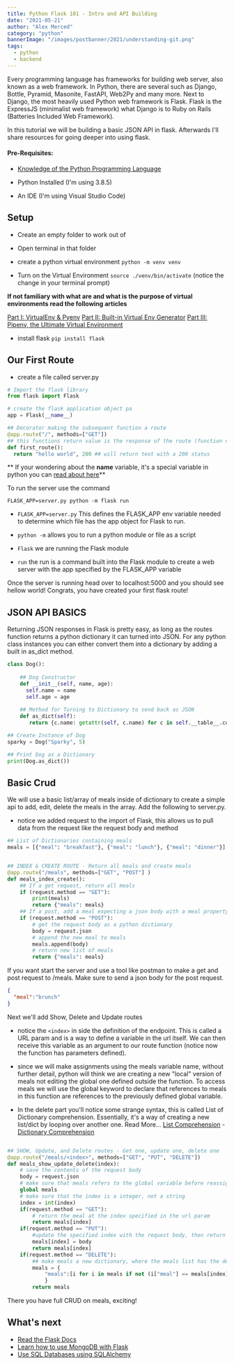 ```yaml
---
title: Python Flask 101 - Intro and API Building
date: "2021-05-21"
author: "Alex Merced"
category: "python"
bannerImage: "/images/postbanner/2021/understanding-git.png"
tags:
  - python
  - backend
---
```


Every programming language has frameworks for building web server, also known as a web framework. In Python, there are several such as Django, Bottle, Pyramid, Masonite, FastAPI, Web2Py and many more. Next to Django, the most heavily used Python web framework is Flask. Flask is the ExpressJS (minimalist web framework) what Django is to Ruby on Rails (Batteries Included Web Framework).

In this tutorial we will be building a basic JSON API in flask. Afterwards I'll share resources for going deeper into using flask.

#### Pre-Requisites:

- [Knowledge of the Python Programming Language](https://www.youtube.com/playlist?list=PLY6oTPmKnKbaTvgXqNCRXcKnqbO5j2oQn)

- Python Installed (I'm using 3.8.5)

- An IDE (I'm using Visual Studio Code)

## Setup

- Create an empty folder to work out of

- Open terminal in that folder

- create a python virtual environment `python -m venv venv`

- Turn on the Virtual Environment `source ./venv/bin/activate` (notice the change in your terminal prompt)

**If not familiary with what are and what is the purpose of virtual environments read the following articles**

[Part I: VirtualEnv & Pyenv](https://tuts.alexmercedcoder.com/2021/1/pythonvirtualenv/)
[Part II: Built-in Virtual Env Generator](https://tuts.alexmercedcoder.com/2021/3/rivisitingpyenv/)
[Part III: Pipenv, the Ultimate Virtual Environment](https://tuts.alexmercedcoder.com/2021/4/pipenv/)

- install flask `pip install flask`

## Our First Route

- create a file called server.py

```py
# Import the flask library
from flask import Flask

# create the flask application object pa
app = Flask(__name__)

## Decorator making the subsequent function a route
@app.route("/", methods=["GET"])
## this functions return value is the response of the route (function name doesn't matter)
def first_route():
  return "hello world", 200 ## will return text with a 200 status

```

** If your wondering about the __name__ variable, it's a special variable in python you can [read about here](https://www.geeksforgeeks.org/__name__-special-variable-python/)**

To run the server use the command 

`FLASK_APP=server.py python -m flask run`

- `FLASK_APP=server.py` This defines the FLASK_APP env variable needed to determine which file has the app object for Flask to run.

- `python -m` allows you to run a python module or file as a script

- `Flask` we are running the Flask module

- `run` the run is a command built into the Flask module to create a web server with the app specified by the FLASK_APP variable

Once the server is running head over to localhost:5000 and you should see hellow world! Congrats, you have created your first flask route!

## JSON API BASICS

Returning JSON responses in Flask is pretty easy, as long as the routes function returns a python dictionary it can turned into JSON. For any python class instances you can either convert them into a dictionary by adding a built in as_dict method.

```py
class Dog():
    
    ## Dog Constructor
    def __init__(self, name, age):
      self.name = name
      self.age = age
    
    ## Method for Turning to Dictionary to send back as JSON
    def as_dict(self):
       return {c.name: getattr(self, c.name) for c in self.__table__.columns}

## Create Instance of Dog
sparky = Dog("Sparky", 5)

## Print Dog as a Dictionary
print(Dog.as_dict())
```

## Basic Crud

We will use a basic list/array of meals inside of dictionary to create a simple api to add, edit, delete the meals in the array. Add the following to server.py.

- notice we added request to the import of Flask, this allows us to pull data from the request like the request body and method

```py
## List of Dictionaries containing meals
meals = [{"meal": "breakfast"}, {"meal": "lunch"}, {"meal": "dinner"}]


## INDEX & CREATE ROUTE - Return all meals and create meals
@app.route("/meals", methods=["GET", "POST"] )
def meals_index_create():
    ## If a get request, return all meals
    if (request.method == "GET"):
        print(meals)
        return {"meals": meals}
    ## If a post, add a meal expecting a json body with a meal property
    if (request.method == "POST"):
        # get the request body as a python dictionary
        body = request.json
        # append the new meal to meals
        meals.append(body)
        # return new list of meals
        return {"meals": meals}
```

If you want start the server and use a tool like postman to make a get and post request to /meals. Make sure to send a json body for the post request.

```json
{
  "meal":"brunch"
}
```

Next we'll add Show, Delete and Update routes

- notice the `<index>` in side the definition of the endpoint. This is called a URL param and is a way to define a variable in the url itself. We can then receive this variable as an argument to our route function (notice now the function has parameters defined).

- since we will make assignments using the meals variable name, without further detail, python will think we are creating a new "local" version of meals not editing the global one defined outside the function. To access meals we will use the global keyword to declare that references to meals in this function are references to the previously defined global variable.

- In the delete part you'll notice some strange syntax, this is called List of Dictionary comprehension. Essentially, it's a way of creating a new list/dict by looping over another one. Read More... [List Comprehension](https://www.w3schools.com/python/python_lists_comprehension.asp) - [Dictionary Comprehension](https://www.datacamp.com/community/tutorials/python-dictionary-comprehension)

```py

## SHOW, Update, and Delete routes - Get one, update one, delete one
@app.route("/meals/<index>", methods=["GET", "PUT", "DELETE"])
def meals_show_update_delete(index):
    # save the contents of the request body
    body = request.json
    # make sure that meals refers to the global variable before reassignment
    global meals
    # make sure that the index is a integer, not a string
    index = int(index)
    if(request.method == "GET"):
        # return the meal at the index specified in the url param
        return meals[index]
    if(request.method == "PUT"):
        #update the specified index with the request body, then return it
        meals[index] = body
        return meals[index]
    if(request.method == "DELETE"):
        ## make meals a new dictionary, where the meals list has the desired item removed using the list comprehension feature (creating a list or dict by iterating over another one with an expression)
        meals = {
            "meals":[i for i in meals if not (i["meal"] == meals[index]["meal"])]
            }
        return meals

```

There you have full CRUD on meals, exciting!

## What's next

- [Read the Flask Docs](https://flask.palletsprojects.com/en/2.0.x/)
- [Learn how to use MongoDB with Flask](https://flask.palletsprojects.com/en/2.0.x/patterns/mongoengine/)
- [Use SQL Databases using SQLAlchemy](https://flask.palletsprojects.com/en/2.0.x/patterns/sqlalchemy/)